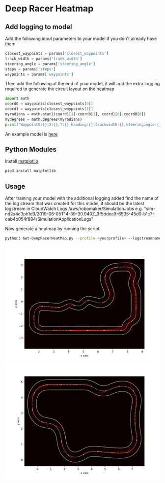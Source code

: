 # Deep Racer Heatmap
## Add logging to model
Add the following input parameters to your model if you don't already have them

```python
closest_waypoints = params['closest_waypoints']
track_width = params['track_width']
steering_angle = params['steering_angle']
steps = params['steps']
waypoints = params['waypoints']
```

Then add the following at the end of your model, it will add the extra logging required to generate the circuit layout on the heatmap

```python
import math 
coord0 = waypoints[closest_waypoints[0]]
coord1 = waypoints[closest_waypoints[1]]
myradians = math.atan2(coord1[1]-coord0[1], coord1[0]-coord0[0])
mydegrees = math.degrees(myradians)
print("Waypoint0:{},X:{},Y:{},heading:{},trackwidth:{},steeringangle:{},steps:{}".format(closest_waypoints[0],coord0[0],coord0[1],mydegrees,track_width,steering_angle,steps))
```

An example model is [here](examples/test_model.py)

## Python Modules
Install [matplotlib](https://matplotlib.org/3.1.0/faq/installing_faq.html) 
```bash
pip3 install matplotlib
```

## Usage
After training your model with the additional logging added find the name of the log stream that was created for this model, it should be the latest logstream in CloudWatch Logs /aws/robomaker/SimulationJobs e.g. "sim-nd2x4c3ph1d3/2019-06-05T14-39-30.940Z_3f5ddea9-6535-45d0-b1c7-ceb4b054f884/SimulationApplicationLogs"

Now generate a heatmap by running the script
```bash
python3 Get-DeepRacerHeatMap.py --profile <yourprofile> --logstreamname sim-nd2x4c3ph1d3/2019-06-05T14-39-30.940Z_3f5ddea9-6535-45d0-b1c7-ceb4b054f884/SimulationApplicationLogs
```

![](./examples/kumo_torakku.png "Kumo Torakku")
![](./examples/empire_city.png "Empire City")

